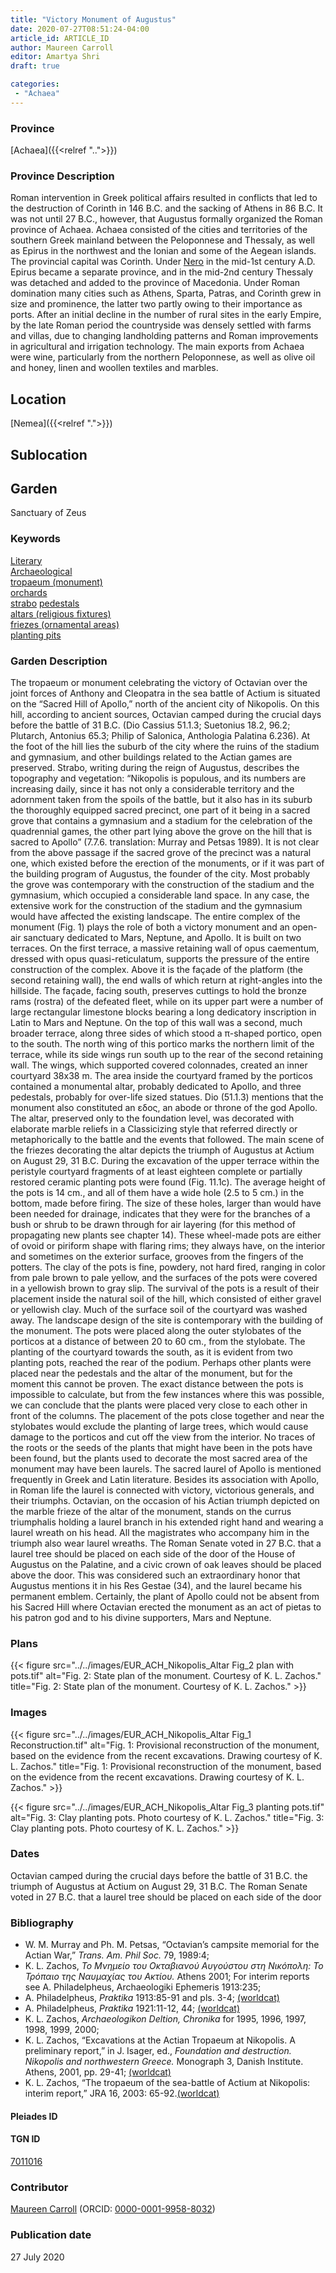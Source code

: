 ```yaml
---
title: "Victory Monument of Augustus"
date: 2020-07-27T08:51:24-04:00
article_id: ARTICLE_ID
author: Maureen Carroll
editor: Amartya Shri
draft: true

categories:
 - "Achaea"
---
```


### Province

[Achaea]({{<relref "..">}})

### Province Description

Roman intervention in Greek political affairs resulted in conflicts that led to the destruction of Corinth in 146 B.C. and the sacking of Athens in 86 B.C. It was not until 27 B.C., however, that Augustus formally organized the Roman province of Achaea. Achaea consisted of the cities and territories of the southern Greek mainland between the Peloponnese and Thessaly, as well as Epirus in the northwest and the Ionian and some of the Aegean islands.
The provincial capital was Corinth. Under [Nero](link) in the mid-1st century A.D. Epirus became a separate province, and in the mid-2nd century Thessaly was detached and added to the province of Macedonia. Under Roman domination many cities such as Athens, Sparta, Patras, and Corinth grew in size and prominence, the latter two partly owing to their importance as ports.  After an initial decline in the number of rural sites in the early Empire, by the late Roman period the countryside was densely settled with farms and villas, due to changing landholding patterns and Roman improvements in agricultural and irrigation technology. The main exports from Achaea were wine, particularly from the northern Peloponnese, as well as olive oil and honey, linen and woollen textiles and marbles.

## Location


[Nemea]({{<relref ".">}})


<!--### Location Description-->

<!-- LEAVE THIS BLANK FOR NOW -->

## Sublocation

<!--
Regio IX

[AREA WITHIN LOCATION, LIKE “PALATINE HILL”](GEOREFERENCE LINK)
A sublocation is any area larger than an individual garden, but located within a location. I would always try to include a link to a controlled vocabulary here if possible. This ID may well be different from the Garden ID, e.g., Pompeii versus a Garden in one of the houses which has its own Pleiades ID.
-->

<!--### Sublocation Description-->

<!-- DESCRIPTION -->

## Garden

Sanctuary of Zeus

### Keywords

[Literary](#) \
[Archaeological](#) \
[tropaeum (monument)](http://vocab.getty.edu/page/aat/300007038) \
[orchards](http://vocab.getty.edu/page/aat/300008890) \
[strabo](#)
[pedestals](http://vocab.getty.edu/page/aat/300001744) \
[altars (religious fixtures)](http://vocab.getty.edu/page/aat/300003725) \
[friezes (ornamental areas)](http://vocab.getty.edu/page/aat/300123582) \
[planting pits](#)

### Garden Description

The tropaeum or monument celebrating the victory of Octavian over the joint forces of Anthony and Cleopatra in the sea battle of Actium is situated on the “Sacred Hill of Apollo,” north of the ancient city of Nikopolis. On this hill, according to ancient sources, Octavian camped during the crucial days before the battle of 31 B.C. (Dio Cassius 51.1.3; Suetonius 18.2, 96.2; Plutarch, Antonius 65.3; Philip of Salonica, Anthologia Palatina 6.236).
At the foot of the hill lies the suburb of the city where the ruins of the stadium and gymnasium, and other buildings related to the Actian games are preserved.  Strabo, writing during the reign of Augustus, describes the topography and vegetation:  “Nikopolis is populous, and its numbers are increasing daily, since it has not only a considerable territory and the adornment taken from the spoils of the battle, but it also has in its suburb the thoroughly equipped sacred precinct, one part of it being in a sacred grove that contains a gymnasium and a stadium for the celebration of the quadrennial games, the other part lying above the grove on the hill that is sacred to Apollo” (7.7.6. translation: Murray and Petsas 1989).
It is not clear from the above passage if the sacred grove of the precinct was a natural one, which existed before the erection of the monuments, or if it was part of the building program of Augustus, the founder of the city. Most probably the grove was contemporary with the construction of the stadium and the gymnasium, which occupied a considerable land space.  In any case, the extensive work for the construction of the stadium and the gymnasium would have affected the existing landscape.
The entire complex of the monument (Fig. 1) plays the role of both a victory monument and an open-air sanctuary dedicated to Mars, Neptune, and Apollo. It is built on two terraces. On the first terrace, a massive retaining wall of opus caementum, dressed with opus quasi-reticulatum, supports the pressure of the entire construction of the complex. Above it is the façade of the platform (the second retaining wall), the end walls of which return at right-angles into the hillside. The façade, facing south, preserves cuttings to hold the bronze rams (rostra) of the defeated fleet, while on its upper part were a number of large rectangular limestone blocks bearing a long dedicatory inscription in Latin to Mars and Neptune. On the top of this wall was a second, much broader terrace, along three sides of which stood a π-shaped portico, open to the south. The north wing of this portico marks the northern limit of the terrace, while its side wings run south up to the rear of the second retaining wall. The wings, which supported covered colonnades, created an inner courtyard 38x38 m. The area inside the courtyard framed by the porticos contained a monumental altar, probably dedicated to Apollo, and three pedestals, probably for over-life sized statues. Dio (51.1.3) mentions that the monument also constituted an εδος, an abode or throne of the god Apollo. The altar, preserved only to the foundation level, was decorated with elaborate marble reliefs in a Classicizing style that   referred directly or metaphorically to the battle and the events that followed. The main scene of the friezes decorating the altar depicts the triumph of Augustus at Actium on August 29, 31 B.C.
During the excavation of the upper terrace within the peristyle courtyard fragments of at least eighteen complete or partially restored ceramic planting pots were found (Fig. 11.1c).  The average height of the pots is 14 cm., and all of them have a wide hole (2.5 to 5 cm.) in the bottom, made before firing. The size of these holes, larger than would have been needed for drainage, indicates that they were for the branches of a bush or shrub to be drawn through for air layering (for this method of propagating new plants see chapter 14).  These wheel-made pots are either of ovoid or piriform shape with flaring rims; they always have, on the interior and sometimes on the exterior surface, grooves from the fingers of the potters. The clay of the pots is fine, powdery, not hard fired, ranging in color from pale brown to pale yellow, and the surfaces of the pots were covered in a yellowish brown to gray slip.  The survival of the pots is a result of their placement inside the natural soil of the hill, which consisted of either gravel or yellowish clay. Much of the surface soil of the courtyard was washed away.
The landscape design of the site is contemporary with the building of the monument. The pots were placed along the outer stylobates of the porticos at a distance of between 20 to 60 cm., from the stylobate. The planting of the courtyard towards the south, as it is evident from two planting pots, reached the rear of the podium. Perhaps other plants were placed near the pedestals and the altar of the monument, but for the moment this cannot be proven. The exact distance between the pots is impossible to calculate, but from the few instances where this was possible, we can conclude that the plants were placed very close to each other in front of the columns. The placement of the pots close together and near the stylobates would exclude the planting of large trees, which would cause damage to the porticos and cut off the view from the interior. No traces of the roots or the seeds of the plants that might have been in the pots have been found, but the plants used to decorate the most sacred area of the monument may have been laurels.
The sacred laurel of Apollo is mentioned frequently in Greek and Latin literature. Besides its association with Apollo, in Roman life the laurel is connected with victory, victorious generals, and their triumphs. Octavian, on the occasion of his Actian triumph depicted on the marble frieze of the altar of the monument, stands on the currus triumphalis holding a laurel branch in his extended right hand and wearing a laurel wreath on his head. All the magistrates who accompany him in the triumph also wear laurel wreaths. The Roman Senate voted in 27 B.C. that a laurel tree should be placed on each side of the door of the House of Augustus on the Palatine, and a civic crown of oak leaves should  be placed above the door. This was considered such an extraordinary honor that Augustus mentions it in his Res Gestae (34), and the laurel became his permanent emblem. Certainly, the plant of Apollo could not be absent from his Sacred Hill where Octavian erected the monument as an act of pietas to his patron god and to his divine supporters, Mars and Neptune.


<!--### Maps-->

<!--
OLD WAY (DO NOT USE)
![alt_text](../../images/image_name.ext)
*CAPTION*

NEW WAY ↓↓↓↓
{{< figure src="../../images/image_name.ext" alt="ALT_TEXT" title="CAPTION" >}}
-->

### Plans

{{< figure src="../../images/EUR_ACH_Nikopolis_Altar Fig_2 plan with pots.tif" alt="Fig. 2: State plan of the monument.  Courtesy of K. L. Zachos." title="Fig. 2: State plan of the monument.  Courtesy of K. L. Zachos." >}}

### Images


{{< figure src="../../images/EUR_ACH_Nikopolis_Altar Fig_1 Reconstruction.tif" alt="Fig. 1: Provisional reconstruction of the monument, based on the evidence from the recent excavations. Drawing courtesy of K. L. Zachos." title="Fig. 1: Provisional reconstruction of the monument, based on the evidence from the recent excavations. Drawing courtesy of K. L. Zachos." >}}


{{< figure src="../../images/EUR_ACH_Nikopolis_Altar Fig_3 planting pots.tif" alt="Fig. 3: Clay planting pots. Photo courtesy of K. L. Zachos." title="Fig. 3: Clay planting pots. Photo courtesy of K. L. Zachos." >}}

### Dates

Octavian camped during the crucial days before the battle of 31 B.C.
the triumph of Augustus at Actium on August 29, 31 B.C.
The Roman Senate voted in 27 B.C. that a laurel tree should be placed on each side of the door

### Bibliography

* W. M. Murray and Ph. M. Petsas, “Octavian’s campsite memorial for the Actian War,” *Trans. Am. Phil Soc.* 79, 1989:4;
* K. L. Zachos, *Το Μνημείο του Οκταβιανού Αυγούστου στη Νικόπολη: Το Τρόπαιο της Ναυμαχίας του Ακτίου.* Athens 2001; For interim reports see A. Philadelpheus, Archaeologiki Ephemeris 1913:235;
* A. Philadelpheus, *Praktika* 1913:85-91 and pls. 3-4; [(worldcat)](http://www.worldcat.org/oclc/81311225)
* A. Philadelpheus, *Praktika* 1921:11-12, 44; [(worldcat)](http://www.worldcat.org/oclc/81311225)
* K. L. Zachos, *Archaeologikon Deltion, Chronika* for 1995, 1996, 1997, 1998, 1999, 2000;
* K. L. Zachos, “Excavations at the Actian Tropaeum at Nikopolis. A preliminary report,” in J. Isager, ed., *Foundation and destruction. Nikopolis and northwestern Greece.* Monograph 3, Danish Institute. Athens, 2001, pp. 29-41; [(worldcat)](http://www.worldcat.org/oclc/491885471)
* K. L. Zachos, “The tropaeum of the sea-battle of Actium at Nikopolis: interim report,” JRA 16, 2003: 65-92.[(worldcat)](http://www.worldcat.org/oclc/5884366383)                     

<!--#### Periodo ID-->

<!-- [PERIODO_ID](https://pleiades.stoa.org/places/PLEIADES_ID) -->

#### Pleiades ID



#### TGN ID

[7011016](http://vocab.getty.edu/page/tgn/7011016)

### Contributor

[Maureen Carroll](link) (ORCID: [0000-0001-9958-8032](https://orcid.org/0000-0001-9958-8032))

### Publication date

27 July 2020

<!--### Related articles-->

<!-- Links to other related articles. Leave blank for now -->

